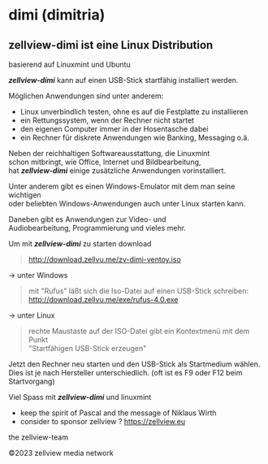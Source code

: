# dimi (dimitria)

## zellview-dimi ist eine Linux Distribution  
basierend auf Linuxmint und Ubuntu  
  
***zellview-dimi***  kann auf einen USB-Stick startfähig installiert werden.  
  
Möglichen Anwendungen sind unter anderem:  
- Linux unverbindlich testen, ohne es auf die Festplatte zu installieren  
- ein Rettungssystem, wenn der Rechner nicht startet  
- den eigenen Computer immer in der Hosentasche dabei  
- ein Rechner für diskrete Anwendungen wie Banking, Messaging o.ä.  
  
Neben der reichhaltigen Softwareausstattung, die Linuxmint  
schon mitbringt, wie Office, Internet und Bildbearbeitung,  
hat ***zellview-dimi*** einige zusätzliche Anwendungen vorinstalliert.  
  
Unter anderem gibt es einen Windows-Emulator mit dem man seine wichtigen  
oder beliebten Windows-Anwendungen auch unter Linux starten kann.  

Daneben gibt es Anwendungen zur Video- und  
Audiobearbeitung, Programmierung und vieles mehr.  

Um mit ***zellview-dimi*** zu starten download  
>http://download.zellvu.me/zv-dimi-ventoy.iso  

-> unter Windows  
>mit "Rufus" läßt sich die Iso-Datei auf einen USB-Stick schreiben:    
>http://download.zellvu.me/exe/rufus-4.0.exe  

-> unter Linux  
    
> rechte Maustaste auf der ISO-Datei gibt ein Kontextmenü mit dem Punkt  
> "Startfähigen USB-Stick erzeugen"

Jetzt den Rechner neu starten und den USB-Stick als Startmedium wählen.  
Dies ist je nach Hersteller unterschiedlich. (oft ist es F9 oder F12 beim Startvorgang)  
  
Viel Spass mit ***zellview-dimi*** und linuxmint  

+ keep the spirit of Pascal and the message of Niklaus Wirth  
+ consider to sponsor zellview ? https://zellview.eu  

the zellview-team  

©2023 zellview media network 
